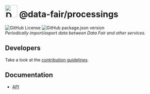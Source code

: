 # <img alt="Data FAIR logo" src="https://cdn.jsdelivr.net/gh/data-fair/data-fair@master/public/assets/logo.svg" width="40"> @data-fair/processings

![GitHub License](https://img.shields.io/github/license/data-fair/processings) ![GitHub package.json version](https://img.shields.io/github/package-json/v/data-fair/processings)  
*Periodically import/export data between Data Fair and other services.*

## Developers

Take a look at the [contribution guidelines](./CONTRIBUTING.md).

## Documentation

- [API](./docs/api.md)
